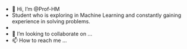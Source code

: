 - 👋 Hi, I’m @Prof-HM
- Student who is exploring in Machine Learning and constantly gaining experience in solving problems.
- 
- 💞️ I’m looking to collaborate on ...
- 📫 How to reach me ...

<!---
Prof-HM/Prof-HM is a ✨ special ✨ repository because its `README.md` (this file) appears on your GitHub profile.
You can click the Preview link to take a look at your changes.
--->
